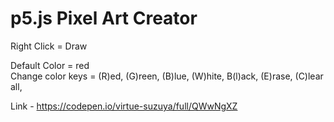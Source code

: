# p5.js Pixel Art Creator 

Right Click = Draw  

Default Color = red  
Change color keys = (R)ed, (G)reen, (B)lue, (W)hite, B(l)ack, (E)rase, (C)lear all, 

Link - https://codepen.io/virtue-suzuya/full/QWwNgXZ
